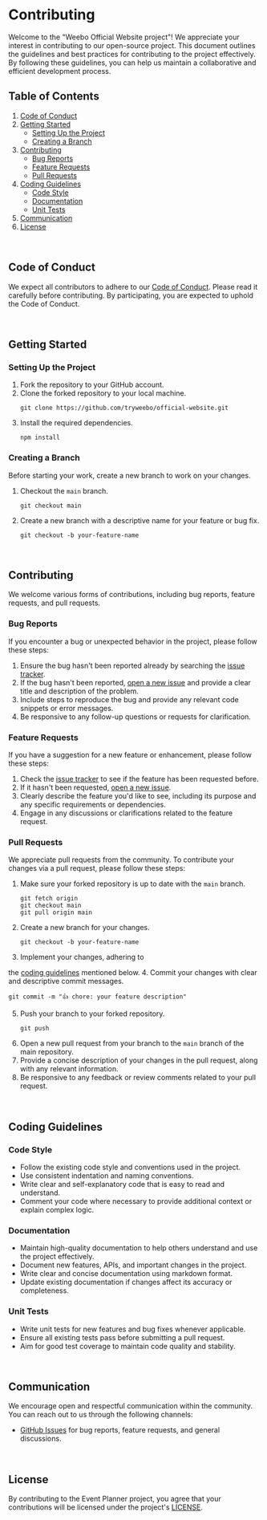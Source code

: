 # Contributing

Welcome to the "Weebo Official Website project"! We appreciate your interest in contributing to our open-source project. This document outlines the guidelines and best practices for contributing to the project effectively. By following these guidelines, you can help us maintain a collaborative and efficient development process.

## Table of Contents

1. [Code of Conduct](#code-of-conduct)
2. [Getting Started](#getting-started)
   - [Setting Up the Project](#setting-up-the-project)
   - [Creating a Branch](#creating-a-branch)
3. [Contributing](#contributing)
   - [Bug Reports](#bug-reports)
   - [Feature Requests](#feature-requests)
   - [Pull Requests](#pull-requests)
4. [Coding Guidelines](#coding-guidelines)
   - [Code Style](#code-style)
   - [Documentation](#documentation)
   - [Unit Tests](#unit-tests)
5. [Communication](#communication)
6. [License](#license)

<br/>

## Code of Conduct

We expect all contributors to adhere to our [Code of Conduct](./CODE_OF_CONDUCT.md). Please read it carefully before contributing. By participating, you are expected to uphold the Code of Conduct.

<br/>

## Getting Started

### Setting Up the Project

1. Fork the repository to your GitHub account.
2. Clone the forked repository to your local machine.
   ```
   git clone https://github.com/tryweebo/official-website.git
   ```
3. Install the required dependencies.
   ```
   npm install
   ```

### Creating a Branch

Before starting your work, create a new branch to work on your changes.

1. Checkout the `main` branch.
   ```
   git checkout main
   ```
2. Create a new branch with a descriptive name for your feature or bug fix.
   ```
   git checkout -b your-feature-name
   ```

<br/>

## Contributing

We welcome various forms of contributions, including bug reports, feature requests, and pull requests.

### Bug Reports

If you encounter a bug or unexpected behavior in the project, please follow these steps:

1. Ensure the bug hasn't been reported already by searching the [issue tracker](https://github.com/tryweebo/official-website/issues).
2. If the bug hasn't been reported, [open a new issue](https://github.com/tryweebo/official-website/issues/new) and provide a clear title and description of the problem.
3. Include steps to reproduce the bug and provide any relevant code snippets or error messages.
4. Be responsive to any follow-up questions or requests for clarification.

### Feature Requests

If you have a suggestion for a new feature or enhancement, please follow these steps:

1. Check the [issue tracker](https://github.com/tryweebo/official-website/issues) to see if the feature has been requested before.
2. If it hasn't been requested, [open a new issue](https://github.com/tryweebo/official-website/issues/new).
3. Clearly describe the feature you'd like to see, including its purpose and any specific requirements or dependencies.
4. Engage in any discussions or clarifications related to the feature request.

### Pull Requests

We appreciate pull requests from the community. To contribute your changes via a pull request, please follow these steps:

1. Make sure your forked repository is up to date with the `main` branch.
   ```
   git fetch origin
   git checkout main
   git pull origin main
   ```
2. Create a new branch for your changes.
   ```
   git checkout -b your-feature-name
   ```
3. Implement your changes, adhering to

the [coding guidelines](#coding-guidelines) mentioned below. 4. Commit your changes with clear and descriptive commit messages.

```
git commit -m "👍 chore: your feature description"
```

5. Push your branch to your forked repository.
   ```
   git push
   ```
6. Open a new pull request from your branch to the `main` branch of the main repository.
7. Provide a concise description of your changes in the pull request, along with any relevant information.
8. Be responsive to any feedback or review comments related to your pull request.

<br/>

## Coding Guidelines

### Code Style

- Follow the existing code style and conventions used in the project.
- Use consistent indentation and naming conventions.
- Write clear and self-explanatory code that is easy to read and understand.
- Comment your code where necessary to provide additional context or explain complex logic.

### Documentation

- Maintain high-quality documentation to help others understand and use the project effectively.
- Document new features, APIs, and important changes in the project.
- Write clear and concise documentation using markdown format.
- Update existing documentation if changes affect its accuracy or completeness.

### Unit Tests

- Write unit tests for new features and bug fixes whenever applicable.
- Ensure all existing tests pass before submitting a pull request.
- Aim for good test coverage to maintain code quality and stability.

<br/>

## Communication

We encourage open and respectful communication within the community. You can reach out to us through the following channels:

- [GitHub Issues](https://github.com/tryweebo/official-website/issues) for bug reports, feature requests, and general discussions.

<br/>

## License

By contributing to the Event Planner project, you agree that your contributions will be licensed under the project's [LICENSE](./LICENSE).
